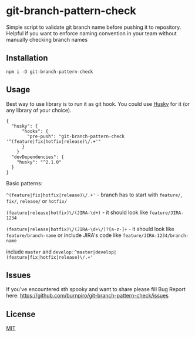 # git-branch-pattern-check

Simple script to validate git branch name before pushing it to repository. Helpful if you want to enforce naming convention in your team without manually checking branch names

## Installation

```
npm i -D git-branch-pattern-check
```

## Usage
Best way to use library is to run it as git hook. You could use [Husky](https://github.com/typicode/husky) for it (or any library of your choice).

```
{
  "husky": {
      "hooks": {
        "pre-push": "git-branch-pattern-check '^(feature|fix|hotfix|release)\/.+'"
      }
    }
  "devDependencies": {
    "husky": "^2.1.0"
  }
}
```

Basic patterns:

`^(feature|fix|hotfix|release)\/.+'` - branch has to start with `feature/`, `fix/`, `release/` or `hotfix/`

`(feature|release|hotfix)\/(JIRA-\d+)` - it should look like `feature/JIRA-1234`

`(feature|release|hotfix)\/(JIRA-\d+\/)?[a-z-]+` - it should look like `feature/branch-name` or include JIRA's code like `feature/JIRA-1234/branch-name`

include `master` and `develop`:
`^master|develop|(feature|fix|hotfix|release)\/.+'`

## Issues
If you've encountered sth spooky and want to share please fill Bug Report here:
https://github.com/burnpiro/git-branch-pattern-check/issues

## License
[MIT](https://choosealicense.com/licenses/mit/)
